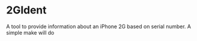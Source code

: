 # 2GIdent
A tool to provide information about an iPhone 2G based on serial number.
A simple make will do
